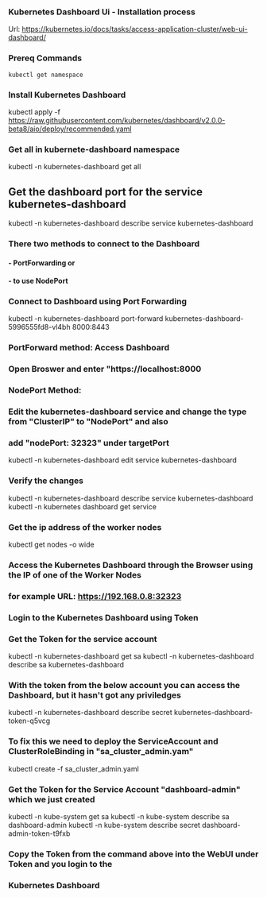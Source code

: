 ### Kubernetes Dashboard Ui - Installation process
Url: https://kubernetes.io/docs/tasks/access-application-cluster/web-ui-dashboard/

### Prereq Commands
```shell
kubectl get namespace
```
### Install Kubernetes Dashboard
kubectl apply -f https://raw.githubusercontent.com/kubernetes/dashboard/v2.0.0-beta8/aio/deploy/recommended.yaml

### Get all in kubernete-dashboard namespace
kubectl -n kubernetes-dashboard get all

## Get the dashboard port for the service kubernetes-dashboard
kubectl -n kubernetes-dashboard describe service kubernetes-dashboard

### There two methods to connect to the Dashboard
#### - PortForwarding or
#### - to use NodePort

### Connect to Dashboard using Port Forwarding
kubectl -n kubernetes-dashboard port-forward kubernetes-dashboard-5996555fd8-vl4bh 8000:8443

### PortForward method: Access Dashboard
### Open Broswer and enter "https://localhost:8000

### NodePort Method:
### Edit the kubernetes-dashboard service and change the type from "ClusterIP" to "NodePort" and also
### add "nodePort: 32323" under targetPort
kubectl -n kubernetes-dashboard edit service kubernetes-dashboard

### Verify the changes
kubectl -n kubernetes-dashboard describe service kubernetes-dashboard
kubectl -n kubernetes dashboard get service

### Get the ip address of the worker nodes
kubectl get nodes -o wide

### Access the Kubernetes Dashboard through the Browser using the IP of one of the Worker Nodes
### for example URL: https://192.168.0.8:32323

### Login to the Kubernetes Dashboard using Token
### Get the Token for the service account
kubectl -n kubernetes-dashboard get sa
kubectl -n kubernetes-dashboard describe sa kubernetes-dashboard

### With the token from the below account you can access the Dashboard, but it hasn't got any priviledges
kubectl -n kubernetes-dashboard describe secret kubernetes-dashboard-token-q5vcg

### To fix this we need to deploy the ServiceAccount and ClusterRoleBinding in "sa_cluster_admin.yam"
kubectl create -f sa_cluster_admin.yaml

### Get the Token for the Service Account "dashboard-admin" which we just created
kubectl -n kube-system get sa
kubectl -n kube-system describe sa dashboard-admin
kubectl -n kube-system describe secret dashboard-admin-token-t9fxb

### Copy the Token from the command above into the WebUI under Token and you login to the
### Kubernetes Dashboard

